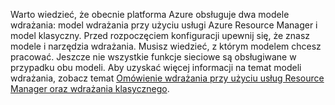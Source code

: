 Warto wiedzieć, że obecnie platforma Azure obsługuje dwa modele wdrażania: model wdrażania przy użyciu usługi Azure Resource Manager i model klasyczny. Przed rozpoczęciem konfiguracji upewnij się, że znasz modele i narzędzia wdrażania. Musisz wiedzieć, z którym modelem chcesz pracować. Jeszcze nie wszystkie funkcje sieciowe są obsługiwane w przypadku obu modeli. Aby uzyskać więcej informacji na temat modeli wdrażania, zobacz temat [Omówienie wdrażania przy użyciu usług Resource Manager oraz wdrażania klasycznego](../articles/resource-manager-deployment-model.md).


<!--HONumber=Sep16_HO3-->


